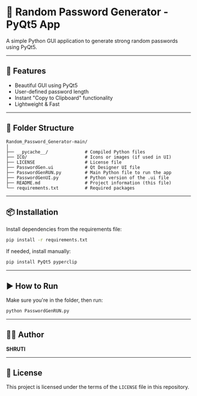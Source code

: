 # 🔐 Random Password Generator - PyQt5 App

A simple Python GUI application to generate strong random passwords using PyQt5.

---

## 🚀 Features

- Beautiful GUI using PyQt5
- User-defined password length
- Instant "Copy to Clipboard" functionality
- Lightweight & Fast

---

## 📁 Folder Structure

```
Random_Password_Generator-main/
│
├── __pycache__/              # Compiled Python files
├── ICO/                      # Icons or images (if used in UI)
├── LICENSE                   # License file
├── PasswordGen.ui            # Qt Designer UI file
├── PasswordGenRUN.py         # Main Python file to run the app
├── PasswordGenUI.py          # Python version of the .ui file
├── README.md                 # Project information (this file)
└── requirements.txt          # Required packages
```

---

## 📦 Installation

Install dependencies from the requirements file:

```bash
pip install -r requirements.txt
```

If needed, install manually:

```bash
pip install PyQt5 pyperclip
```

---

## ▶️ How to Run

Make sure you're in the folder, then run:

```bash
python PasswordGenRUN.py
```

---

## 🧑‍💻 Author

**SHRUTI**  

---

## 📝 License

This project is licensed under the terms of the `LICENSE` file in this repository.
